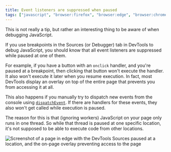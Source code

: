 ```yaml
---
title: Event listeners are suppressed when paused
tags: ["javascript", "browser:firefox", "browser:edge", "browser:chrome", "browser:safari"]
---
```

This is not really a tip, but rather an interesting thing to be aware of when debugging JavaScript.

If you use breakpoints in the Sources (or Debugger) tab in DevTools to debug JavaScript, you should know that all event listeners are suppressed while paused at one of them.

For example, if you have a button with an `onclick` handler, and you're paused at a breakpoint, then clicking that button won't execute the handler. It also won't execute it later when you resume execution.
In fact, most DevTools display an overlay on top of the entire page that prevents you from accessing it at all.

This also happens if you manually try to dispatch new events from the console using [`dispatchEvent`](https://developer.mozilla.org/en-US/docs/Web/API/EventTarget/dispatchEvent). If there are handlers for these events, they also won't get called while execution is paused.

The reason for this is that (ignoring workers) JavaScript on your page only runs in one thread. So while that thread is paused at one specific location, it's not supposed to be able to execute code from other locations.

![Screenshot of a page in edge with the DevTools Sources paused at a location, and the on-page overlay preventing access to the page](/assets/img/suppressed-event-listeners-when-paused.png)